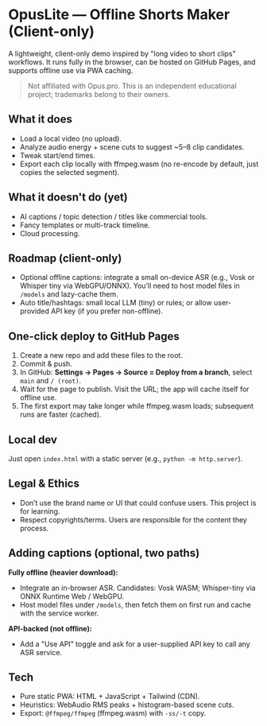 # OpusLite — Offline Shorts Maker (Client-only)
A lightweight, client-only demo inspired by "long video to short clips" workflows. It runs fully in the browser, can be hosted on GitHub Pages, and supports offline use via PWA caching.

> Not affiliated with Opus.pro. This is an independent educational project; trademarks belong to their owners.

## What it does
- Load a local video (no upload).
- Analyze audio energy + scene cuts to suggest ~5–8 clip candidates.
- Tweak start/end times.
- Export each clip locally with ffmpeg.wasm (no re-encode by default, just copies the selected segment).

## What it **doesn't** do (yet)
- AI captions / topic detection / titles like commercial tools.
- Fancy templates or multi-track timeline.
- Cloud processing.

## Roadmap (client-only)
- Optional offline captions: integrate a small on-device ASR (e.g., Vosk or Whisper tiny via WebGPU/ONNX). You’ll need to host model files in `/models` and lazy-cache them.
- Auto title/hashtags: small local LLM (tiny) or rules; or allow user-provided API key (if you prefer non-offline).

## One-click deploy to GitHub Pages
1. Create a new repo and add these files to the root.
2. Commit & push.
3. In GitHub: **Settings → Pages → Source = Deploy from a branch**, select `main` and `/ (root)`.
4. Wait for the page to publish. Visit the URL; the app will cache itself for offline use.
5. The first export may take longer while ffmpeg.wasm loads; subsequent runs are faster (cached).

## Local dev
Just open `index.html` with a static server (e.g., `python -m http.server`).

## Legal & Ethics
- Don’t use the brand name or UI that could confuse users. This project is for learning.
- Respect copyrights/terms. Users are responsible for the content they process.

## Adding captions (optional, two paths)
**Fully offline (heavier download):**
- Integrate an in-browser ASR. Candidates: Vosk WASM; Whisper-tiny via ONNX Runtime Web / WebGPU.
- Host model files under `/models`, then fetch them on first run and cache with the service worker.

**API-backed (not offline):**
- Add a "Use API" toggle and ask for a user-supplied API key to call any ASR service.

## Tech
- Pure static PWA: HTML + JavaScript + Tailwind (CDN).
- Heuristics: WebAudio RMS peaks + histogram-based scene cuts.
- Export: `@ffmpeg/ffmpeg` (ffmpeg.wasm) with `-ss/-t` copy.
